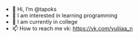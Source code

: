 - 👋 Hi, I’m @tapoks
- 👀 I am interested in learning programming
- 🌱 I am currently in college
- 📫 How to reach me vk: https://vk.com/yuliiaa_n


<!---
tapoks/tapoks is a ✨ special ✨ repository because its `README.md` (this file) appears on your GitHub profile.
You can click the Preview link to take a look at your changes.
--->
